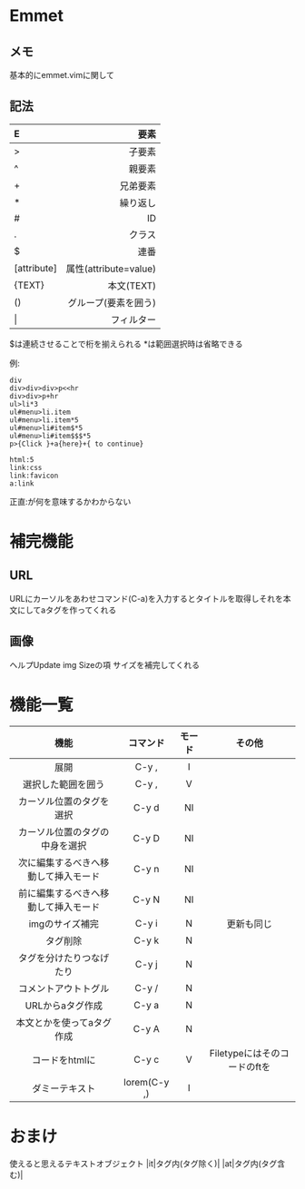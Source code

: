 # Emmet #

## メモ ##
基本的にemmet.vimに関して

## 記法 ##

|E|要素|
|:---|---:|
|>|子要素|
|^|親要素|
|+|兄弟要素|
|\*|繰り返し|
|#|ID|
|.|クラス|
|$|連番|
|[attribute]|属性(attribute=value)|
|{TEXT}|本文(TEXT)|
|()|グループ(要素を囲う)|
|\||フィルター|

$は連続させることで桁を揃えられる
\*は範囲選択時は省略できる

例:

``` html:
div
div>div>div>p<<hr
div>div>p+hr
ul>li*3
ul#menu>li.item
ul#menu>li.item*5
ul#menu>li#item$*5
ul#menu>li#item$$$*5
p>{Click }+a{here}+{ to continue}

html:5
link:css
link:favicon
a:link
```

正直\:が何を意味するかわからない

# 補完機能 #
## URL ##
URLにカーソルをあわせコマンド(C-a)を入力するとタイトルを取得しそれを本文にしてaタグを作ってくれる

## 画像 ##
ヘルプUpdate img Sizeの項
サイズを補完してくれる

# 機能一覧 #

|機能|コマンド|モード|その他|
|:---:|:---:|:---:|:---:|
|展開|C-y ,|I||
|選択した範囲を囲う|C-y ,|V||
|カーソル位置のタグを選択|C-y d|NI||
|カーソル位置のタグの中身を選択|C-y D|NI||
|次に編集するべきへ移動して挿入モード|C-y n|NI||
|前に編集するべきへ移動して挿入モード|C-y N|NI||
|imgのサイズ補完|C-y i|N|更新も同じ|
|タグ削除|C-y k|N||
|タグを分けたりつなげたり|C-y j|N||
|コメントアウトトグル|C-y /|N|
|URLからaタグ作成|C-y a|N||
|本文とかを使ってaタグ作成|C-y A|N||
|コードをhtmlに|C-y c|V|Filetypeにはそのコードのftを|
|ダミーテキスト|lorem(C-y ,)|I||

# おまけ #
使えると思えるテキストオブジェクト
|it|タグ内(タグ除く)|
|at|タグ内(タグ含む)|



